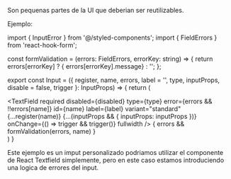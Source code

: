 Son pequenas partes de la UI que deberian ser reutilizables.

Ejemplo:

import { InputError } from '@/styled-components';
import { FieldErrors } from 'react-hook-form';

const formValidation = (errors: FieldErrors, errorKey: string) => {
    return errors[errorKey] ? <InputError className="error-message">{
        errors[errorKey].message}</InputError> : '';
};

export const Input = ({ register, name, errors, label = '', type, inputProps, disable = false, trigger }: InputProps) => {
    return (
        <div>
        <TextField
            required
            disabled={disabled}
            type={type}
            error={errors && !!errors[name]}
            id={name}
            label={label}
            variant="standard"
            {...register(name)}
            {...(inputProps && { inputProps: inputProps })}
            onChange={() => trigger && trigger()}
            fullwidth
        />
        { errors && formValidation(errors, name) }
        </div>
    )
}

Este ejemplo es un imput personalizado podriamos utilizar el componente de React Textfield simplemente, pero en
este caso estamos introduciendo una logica de errores del input.